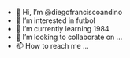 - 👋 Hi, I’m @diegofranciscoandino
- 👀 I’m interested in futbol
- 🌱 I’m currently learning 1984
- 💞️ I’m looking to collaborate on ...
- 📫 How to reach me ...

<!---
diegofranciscoandino/diegofranciscoandino is a ✨ special ✨ repository because its `README.md` (this file) appears on your GitHub profile.
You can click the Preview link to take a look at your changes.
--->
